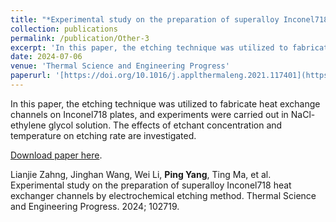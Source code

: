 ```yaml
---
title: "*Experimental study on the preparation of superalloy Inconel718 heat exchanger channels by electrochemical etching method*"
collection: publications
permalink: /publication/Other-3
excerpt: 'In this paper, the etching technique was utilized to fabricate heat exchange channels on Inconel718 plates, and experiments were carried out in NaCl-ethylene glycol solution. The effects of etchant concentration and temperature on etching rate are investigated.'
date: 2024-07-06 
venue: 'Thermal Science and Engineering Progress'
paperurl: '[https://doi.org/10.1016/j.applthermaleng.2021.117401](https://doi.org/10.1016/j.tsep.2024.102719)'
---
```

In this paper, the etching technique was utilized to fabricate heat exchange channels on Inconel718 plates, and experiments were carried out in NaCl-ethylene glycol solution. The effects of etchant concentration and temperature on etching rate are investigated. 

[Download paper here](https://doi.org/10.1016/j.tsep.2024.102719).

Lianjie Zahng, Jinghan Wang, Wei Li, **Ping Yang**, Ting Ma, et al. Experimental study on the preparation of superalloy Inconel718 heat exchanger channels by electrochemical etching method. Thermal Science and Engineering Progress. 2024; 102719.
